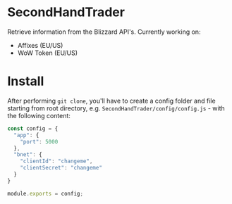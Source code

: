 # SecondHandTrader

Retrieve information from the Blizzard API's.
Currently working on:
 - Affixes (EU/US)
 - WoW Token (EU/US)

# Install
After performing <code>git clone</code>, you'll have to create a config folder and file starting from root directory,
e.g. <code>SecondHandTrader/config/config.js</code> - with the following content:

```Javascript
const config = {
  "app": {
    "port": 5000
  },
  "bnet": {
    "clientId": "changeme",
    "clientSecret": "changeme"
  }
}

module.exports = config;
```